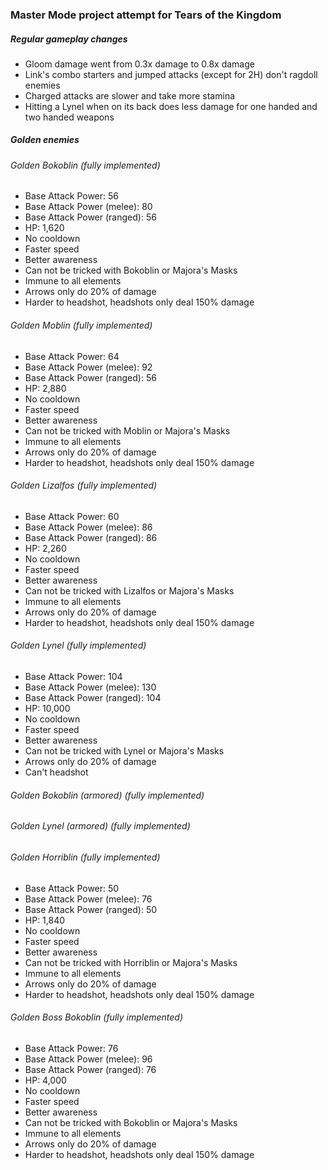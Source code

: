 ### Master Mode project attempt for Tears of the Kingdom

##### Regular gameplay changes
- Gloom damage went from 0.3x damage to 0.8x damage
- Link's combo starters and jumped attacks (except for 2H) don't ragdoll enemies
- Charged attacks are slower and take more stamina
- Hitting a Lynel when on its back does less damage for one handed and two handed weapons

##### Golden enemies

###### Golden Bokoblin (fully implemented)
- Base Attack Power: 56
- Base Attack Power (melee): 80
- Base Attack Power (ranged): 56
- HP: 1,620
- No cooldown
- Faster speed
- Better awareness
- Can not be tricked with Bokoblin or Majora's Masks
- Immune to all elements
- Arrows only do 20% of damage
- Harder to headshot, headshots only deal 150% damage

###### Golden Moblin (fully implemented)
- Base Attack Power: 64
- Base Attack Power (melee): 92
- Base Attack Power (ranged): 56
- HP: 2,880
- No cooldown
- Faster speed
- Better awareness
- Can not be tricked with Moblin or Majora's Masks
- Immune to all elements
- Arrows only do 20% of damage
- Harder to headshot, headshots only deal 150% damage

###### Golden Lizalfos (fully implemented)
- Base Attack Power: 60
- Base Attack Power (melee): 86
- Base Attack Power (ranged): 86
- HP: 2,260
- No cooldown
- Faster speed
- Better awareness
- Can not be tricked with Lizalfos or Majora's Masks
- Immune to all elements
- Arrows only do 20% of damage
- Harder to headshot, headshots only deal 150% damage

###### Golden Lynel (fully implemented)
- Base Attack Power: 104
- Base Attack Power (melee): 130
- Base Attack Power (ranged): 104
- HP: 10,000
- No cooldown
- Faster speed
- Better awareness
- Can not be tricked with Lynel or Majora's Masks
- Arrows only do 20% of damage
- Can't headshot

###### Golden Bokoblin (armored) (fully implemented)

###### Golden Lynel (armored) (fully implemented)

###### Golden Horriblin (fully implemented)
- Base Attack Power: 50
- Base Attack Power (melee): 76
- Base Attack Power (ranged): 50
- HP: 1,840
- No cooldown
- Faster speed
- Better awareness
- Can not be tricked with Horriblin or Majora's Masks
- Immune to all elements
- Arrows only do 20% of damage
- Harder to headshot, headshots only deal 150% damage

###### Golden Boss Bokoblin (fully implemented)
- Base Attack Power: 76
- Base Attack Power (melee): 96
- Base Attack Power (ranged): 76
- HP: 4,000
- No cooldown
- Faster speed
- Better awareness
- Can not be tricked with Bokoblin or Majora's Masks
- Immune to all elements
- Arrows only do 20% of damage
- Harder to headshot, headshots only deal 150% damage